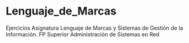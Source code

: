 # Lenguaje_de_Marcas
Ejercicios Asignatura Lenguaje de Marcas y Sistemas de Gestión de la Información. FP Superior Administración de Sistemas en Red
